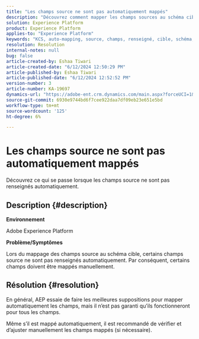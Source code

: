 ```yaml
---
title: "Les champs source ne sont pas automatiquement mappés"
description: "Découvrez comment mapper les champs sources au schéma cible tout en mappant les champs sources au schéma cible."
solution: Experience Platform
product: Experience Platform
applies-to: "Experience Platform"
keywords: "KCS, auto-mapping, source, champs, renseigné, cible, schéma, AEP"
resolution: Resolution
internal-notes: null
bug: false
article-created-by: Eshaa Tiwari
article-created-date: "6/12/2024 12:50:29 PM"
article-published-by: Eshaa Tiwari
article-published-date: "6/12/2024 12:52:52 PM"
version-number: 3
article-number: KA-19697
dynamics-url: "https://adobe-ent.crm.dynamics.com/main.aspx?forceUCI=1&pagetype=entityrecord&etn=knowledgearticle&id=5a3d9255-ba28-ef11-840a-6045bd029b18"
source-git-commit: 6930e9744bd6f7cee922daa7df09eb23e651e5bd
workflow-type: tm+mt
source-wordcount: '125'
ht-degree: 6%

---
```


# Les champs source ne sont pas automatiquement mappés


Découvrez ce qui se passe lorsque les champs source ne sont pas renseignés automatiquement.

## Description {#description}


<b>Environnement</b>

Adobe Experience Platform

<b>Problème/Symptômes</b>

Lors du mappage des champs source au schéma cible, certains champs source ne sont pas renseignés automatiquement. Par conséquent, certains champs doivent être mappés manuellement.


## Résolution {#resolution}


En général, AEP essaie de faire les meilleures suppositions pour mapper automatiquement les champs, mais il n’est pas garanti qu’ils fonctionneront pour tous les champs.

Même s’il est mappé automatiquement, il est recommandé de vérifier et d’ajuster manuellement les champs mappés (si nécessaire).
